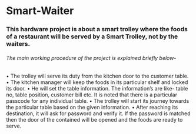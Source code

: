 # Smart-Waiter
<h3>This hardware project is about a smart trolley  where the foods of a restaurant will be served by a Smart Trolley, not by the waiters. </h3>

<h6>The main working procedure of the project is explained briefly below-</h6>
<p>•	The trolley will serve its duty from the kitchen door to the customer table.
•	The kitchen manager will keep the foods in its particular shelf and locked its door.
•	He will set the table information. The information’s are like- table no, table position, customer bill etc. It is noted that there is a particular passcode for any individual table.
•	The trolley will start its journey towards the particular table based on the given information.
•	After reaching its destination, it will ask for password and verify it. If the password is matched then the door of the contained will be opened and the foods are ready to serve.
</p>
